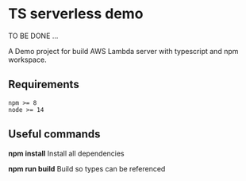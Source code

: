 # TS serverless demo

TO BE DONE ...

A Demo project for build AWS Lambda server with typescript and npm workspace.

## Requirements

```
npm >= 8
node >= 14
```

## Useful commands

**npm install**
Install all dependencies

**npm run build**
Build so types can be referenced

